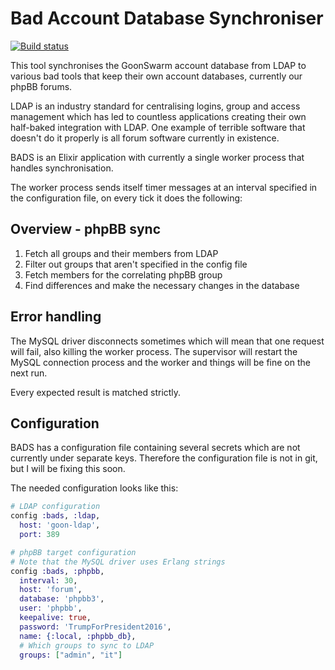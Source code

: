 Bad Account Database Synchroniser
=================================
[![Build status](https://travis-ci.org/Goonswarm/bads.svg?branch=master)](https://travis-ci.org/Goonswarm/bads)

This tool synchronises the GoonSwarm account database from LDAP to various bad
tools that keep their own account databases, currently our phpBB forums.

LDAP is an industry standard for centralising logins, group and access management
which has led to countless applications creating their own half-baked integration
with LDAP. One example of terrible software that doesn't do it properly is all
forum software currently in existence.

BADS is an Elixir application with currently a single worker process that handles
synchronisation.

The worker process sends itself timer messages at an interval specified in the
configuration file, on every tick it does the following:

## Overview - phpBB sync

1. Fetch all groups and their members from LDAP
2. Filter out groups that aren't specified in the config file
3. Fetch members for the correlating phpBB group
4. Find differences and make the necessary changes in the database

## Error handling

The MySQL driver disconnects sometimes which will mean that one request will fail,
also killing the worker process. The supervisor will restart the MySQL connection
process and the worker and things will be fine on the next run.

Every expected result is matched strictly.

## Configuration

BADS has a configuration file containing several secrets which are not currently
under separate keys. Therefore the configuration file is not in git, but I will
be fixing this soon.

The needed configuration looks like this:

```elixir
# LDAP configuration
config :bads, :ldap,
  host: 'goon-ldap',
  port: 389

# phpBB target configuration
# Note that the MySQL driver uses Erlang strings
config :bads, :phpbb,
  interval: 30,
  host: 'forum',
  database: 'phpbb3',
  user: 'phpbb',
  keepalive: true,
  password: 'TrumpForPresident2016',
  name: {:local, :phpbb_db},
  # Which groups to sync to LDAP
  groups: ["admin", "it"]
```
